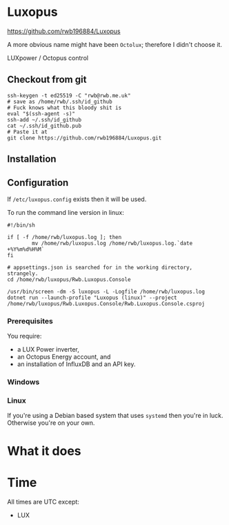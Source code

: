 # Luxopus

https://github.com/rwb196884/Luxopus

A more obvious name might have been `Octolux`; therefore I didn't choose it.

LUXpower / Octopus control

## Checkout from git

```
ssh-keygen -t ed25519 -C "rwb@rwb.me.uk"
# save as /home/rwb/.ssh/id_github
# Fuck knows what this bloody shit is
eval "$(ssh-agent -s)"
ssh-add ~/.ssh/id_github
cat ~/.ssh/id_github.pub
# Paste it at 
git clone https://github.com/rwb196884/Luxopus.git
```

## Installation

## Configuration

If `/etc/luxopus.config` exists then it will be used.

To run the command line version in linux:
```
#!/bin/sh

if [ -f /home/rwb/luxopus.log ]; then
        mv /home/rwb/luxopus.log /home/rwb/luxopus.log.`date  +%Y%m%d%H%M`
fi

# appsettings.json is searched for in the working directory, strangely.
cd /home/rwb/luxopus/Rwb.Luxopus.Console

/usr/bin/screen -dm -S luxopus -L -Logfile /home/rwb/luxopus.log dotnet run --launch-profile "Luxopus (linux)" --project /home/rwb/luxopus/Rwb.Luxopus.Console/Rwb.Luxopus.Console.csproj
```

### Prerequisites

You require:
* a LUX Power inverter,
* an Octopus Energy account, and
* an installation of InfluxDB and an API key.

### Windows

### Linux

If you're using a Debian based system that uses `systemd` then you're in luck. Otherwise you're on your own.

# What it does

# Time

All times are UTC except:
* LUX